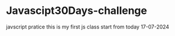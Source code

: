# Javascipt30Days-challenge
javscript pratice
this is my first js class
start from today 17-07-2024

